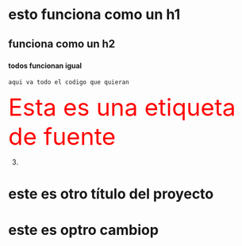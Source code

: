 <!-- @format -->

# esto funciona como un h1

## funciona como un h2

###

#### todos funcionan igual

```
aqui va todo el codigo que quieran
```

<font color="red" size=20> Esta es una etiqueta de fuente </font>

3.

# este es otro título del proyecto

# este es optro cambiop
